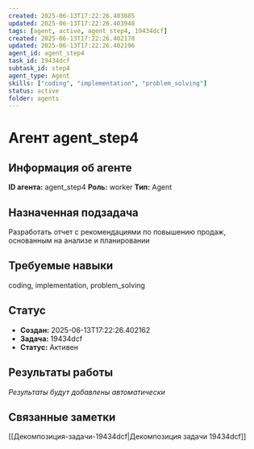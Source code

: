 ```yaml
---
created: 2025-06-13T17:22:26.403885
updated: 2025-06-13T17:22:26.403948
tags: [agent, active, agent_step4, 19434dcf]
created: 2025-06-13T17:22:26.402170
updated: 2025-06-13T17:22:26.402196
agent_id: agent_step4
task_id: 19434dcf
subtask_id: step4
agent_type: Agent
skills: ["coding", "implementation", "problem_solving"]
status: active
folder: agents
---
```


# Агент agent_step4

## Информация об агенте

**ID агента:** agent_step4
**Роль:** worker
**Тип:** Agent

## Назначенная подзадача
Разработать отчет с рекомендациями по повышению продаж, основанным на анализе и планировании

## Требуемые навыки
coding, implementation, problem_solving

## Статус
- **Создан:** 2025-06-13T17:22:26.402162
- **Задача:** 19434dcf
- **Статус:** Активен

## Результаты работы
*Результаты будут добавлены автоматически*

## Связанные заметки

[[Декомпозиция-задачи-19434dcf|Декомпозиция задачи 19434dcf]]